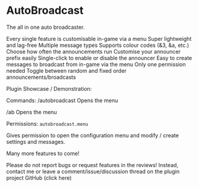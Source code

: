 # AutoBroadcast
The all in one auto broadcaster.

Every single feature is customisable in-game via a menu
Super lightweight and lag-free
Multiple message types
Supports colour codes (&3, &a, etc.)
Choose how often the announcements run
Customise your announcer prefix easily
Single-click to enable or disable the announcer
Easy to create messages to broadcast from in-game via the menu
Only one permission needed
Toggle between random and fixed order announcements/broadcasts

Plugin Showcase / Demonstration:


Commands:
/autobroadcast
Opens the menu

/ab
Opens the menu

Permissions:
`autobroadcast.menu`

Gives permission to open the configuration menu and modify / create settings and messages.

Many more features to come!

Please do not report bugs or request features in the reviews! Instead, contact me or leave a comment/issue/discussion thread on the plugin project GitHub (click here)
